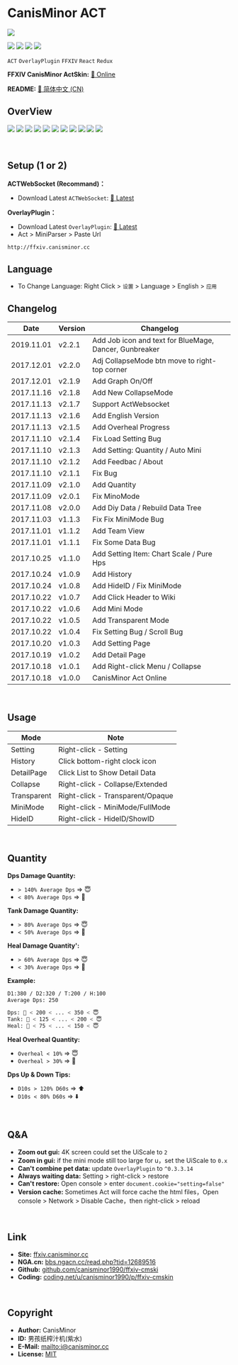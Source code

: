 # CanisMinor ACT

![](http://qn.canisminor.cc/2017-11-14-1.png)

[![](https://img.shields.io/github/license/canisminor1990/ffxiv-cmskin.svg)](https://github.com/canisminor1990/ffxiv-cmskin/blob/master/LICENSE)
[![](https://img.shields.io/github/tag/canisminor1990/ffxiv-cmskin.svg)](https://github.com/canisminor1990/ffxiv-cmskin)
[![](https://img.shields.io/badge/Works%20with-ActWebsocket-green.svg)](https://github.com/ZCube/ACTWebSocket)
[![](https://img.shields.io/badge/Works%20with-OverlayPlugin-green.svg)](https://github.com/hibiyasleep/OverlayPlugin)

`ACT` `OverlayPlugin` `FFXIV` `React` `Redux`

**FFXIV CanisMinor ActSkin:** [🌱 Online](http://ffxiv.canisminor.cc)

**README:** [📙 简体中文 (CN)](README.md)

## OverView

![](http://qn.canisminor.cc/2017-11-14-2.png)
![](http://qn.canisminor.cc/2017-11-14-3.png)
![](http://qn.canisminor.cc/2017-11-14-4.png)
![](http://qn.canisminor.cc/2017-11-14-5.png)
![](http://qn.canisminor.cc/2017-12-06-12.png)
![](http://qn.canisminor.cc/2017-11-14-6.png)
![](http://qn.canisminor.cc/2017-11-16-13.png)
![](http://qn.canisminor.cc/2017-11-14-7.png)
![](http://qn.canisminor.cc/2017-11-14-8.png)
![](http://qn.canisminor.cc/2017-11-14-9.png)
![](http://qn.canisminor.cc/2017-11-14-10.png)

<br />

## Setup (1 or 2)

**ACTWebSocket (Recommand)：**

- Download Latest `ACTWebSocket`: [🔗 Latest](https://github.com/ZCube/ACTWebSocket/releases)

**OverlayPlugin：**

- Download Latest `OverlayPlugin`: [🔗 Latest](https://github.com/hibiyasleep/OverlayPlugin/releases)
- Act > MiniParser > Paste Url

```sh
http://ffxiv.canisminor.cc
```

## Language

- To Change Language: Right Click > `设置` > Language > English > `应用`

## Changelog

| Date       | Version | Changelog                                              |
| ---------- | ------- | ------------------------------------------------------ |
| 2019.11.01 | v2.2.1  | Add Job icon and text for BlueMage, Dancer, Gunbreaker |
| 2017.12.01 | v2.2.0  | Adj CollapseMode btn move to right-top corner          |
| 2017.12.01 | v2.1.9  | Add Graph On/Off                                       |
| 2017.11.16 | v2.1.8  | Add New CollapseMode                                   |
| 2017.11.13 | v2.1.7  | Support ActWebsocket                                   |
| 2017.11.13 | v2.1.6  | Add English Version                                    |
| 2017.11.13 | v2.1.5  | Add Overheal Progress                                  |
| 2017.11.10 | v2.1.4  | Fix Load Setting Bug                                   |
| 2017.11.10 | v2.1.3  | Add Setting: Quantity / Auto Mini                      |
| 2017.11.10 | v2.1.2  | Add Feedbac / About                                    |
| 2017.11.10 | v2.1.1  | Fix Bug                                                |
| 2017.11.09 | v2.1.0  | Add Quantity                                           |
| 2017.11.09 | v2.0.1  | Fix MinoMode                                           |
| 2017.11.08 | v2.0.0  | Add Diy Data / Rebuild Data Tree                       |
| 2017.11.03 | v1.1.3  | Fix Fix MiniMode Bug                                   |
| 2017.11.01 | v1.1.2  | Add Team View                                          |
| 2017.11.01 | v1.1.1  | Fix Some Data Bug                                      |
| 2017.10.25 | v1.1.0  | Add Setting Item: Chart Scale / Pure Hps               |
| 2017.10.24 | v1.0.9  | Add History                                            |
| 2017.10.24 | v1.0.8  | Add HideID / Fix MiniMode                              |
| 2017.10.22 | v1.0.7  | Add Click Header to Wiki                               |
| 2017.10.22 | v1.0.6  | Add Mini Mode                                          |
| 2017.10.22 | v1.0.5  | Add Transparent Mode                                   |
| 2017.10.22 | v1.0.4  | Fix Setting Bug / Scroll Bug                           |
| 2017.10.20 | v1.0.3  | Add Setting Page                                       |
| 2017.10.19 | v1.0.2  | Add Detail Page                                        |
| 2017.10.18 | v1.0.1  | Add Right-click Menu / Collapse                        |
| 2017.10.18 | v1.0.0  | CanisMinor Act Online                                  |

<br />

## Usage

| Mode        | Note                             |
| ----------- | -------------------------------- |
| Setting     | Right-click - Setting            |
| History     | Click bottom-right clock icon    |
| DetailPage  | Click List to Show Detail Data   |
| Collapse    | Right-click - Collapse/Extended  |
| Transparent | Right-click - Transparent/Opaque |
| MiniMode    | Right-click - MiniMode/FullMode  |
| HideID      | Right-click - HideID/ShowID      |

<br />

## Quantity

**Dps Damage Quantity:**

- `> 140% Average Dps` => 😇
- `< 80% Average Dps` => 👿

**Tank Damage Quantity:**

- `> 80% Average Dps` => 😇
- `< 50% Average Dps` => 👿

**Heal Damage Quantity':**

- `> 60% Average Dps` => 😇
- `< 30% Average Dps` => 👿

**Example:**

```sh
D1:380 / D2:320 / T:200 / H:100
Average Dps: 250

Dps: 👿 < 200 < ... < 350 < 😇
Tank: 👿 < 125 < ... < 200 < 😇
Heal: 👿 < 75 < ... < 150 < 😇
```

**Heal Overheal Quantity:**

- `Overheal < 10%` => 😇
- `Overheal > 30%` => 👿

**Dps Up & Down Tips:**

- `D10s > 120% D60s` => ⬆️
- `D10s < 80% D60s` => ⬇️

<br />

## Q&A

- **Zoom out gui:** 4K screen could set the UiScale to `2`
- **Zoom in gui:** if the mini mode still too large for u，set the UiScale to `0.x`
- **Can't combine pet data:** update `OverlayPlugin` to `^0.3.3.14`
- **Always waiting data:** Setting > right-click > restore
- **Can't restore:** Open console > enter `document.cookie="setting=false"`
- **Version cache:** Sometimes Act will force cache the html files，Open console > Network > Disable Cache，then right-click > reload

<br />

## Link

- **Site:** [ffxiv.canisminor.cc](https://ffxiv.canisminor.cc)
- **NGA.cn:** [bbs.ngacn.cc/read.php?tid=12689516](http://bbs.ngacn.cc/read.php?tid=12689516)
- **Github:** [github.com/canisminor1990/ffxiv-cmski](https://github.com/canisminor1990/ffxiv-cmskin)
- **Coding:** [coding.net/u/canisminor1990/p/ffxiv-cmskin](https://coding.net/u/canisminor1990/p/ffxiv-cmskin)

<br />

## Copyright

- **Author:** CanisMinor
- **ID:** 男孩纸榨汁机(紫水)
- **E-Mail:** <mailto:i@canisminor.cc>
- **License:** [MIT](https://github.com/canisminor1990/ffxiv-cmskin/blob/master/LICENSE)
